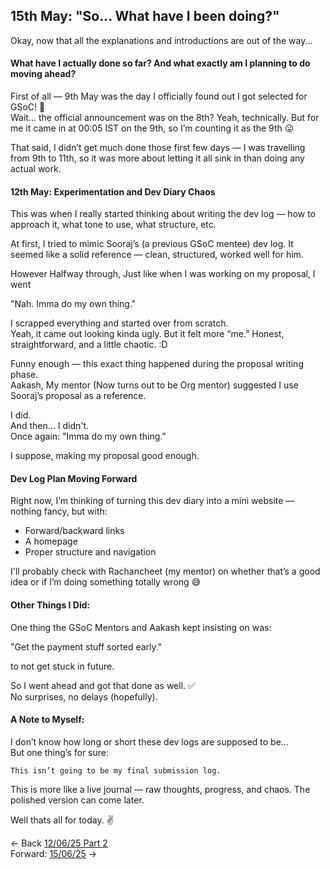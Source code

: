 ## 15th May: "So... What have I been doing?"

Okay, now that all the explanations and introductions are out of the way...

#### What have I actually done so far? And what exactly am I planning to do moving ahead?

First of all — 9th May was the day I officially found out I got selected for GSoC! 🎉 <br>
Wait... the official announcement was on the 8th? Yeah, technically. But for me it came in at 00:05 IST on the 9th, so I’m counting it as the 9th 😛

That said, I didn’t get much done those first few days — I was travelling from 9th to 11th, so it was more about letting it all sink in than doing any actual work.

#### 12th May: Experimentation and Dev Diary Chaos

This was when I really started thinking about writing the dev log — how to approach it, what tone to use, what structure, etc.

At first, I tried to mimic Sooraj’s (a previous GSoC mentee) dev log. It seemed like a solid reference — clean, structured, worked well for him.

However Halfway through, Just like when I was working on my proposal, I went 

"Nah. Imma do my own thing."

I scrapped everything and started over from scratch.<br>
Yeah, it came out looking kinda ugly. But it felt more “me.” Honest, straightforward, and a little chaotic. :D

Funny enough — this exact thing happened during the proposal writing phase.<br>
Aakash, My mentor (Now turns out to be Org mentor) suggested I use Sooraj’s proposal as a reference.

I did.<br>
And then... I didn't.<br>
Once again: "Imma do my own thing."<br>

I suppose, making my proposal good enough.

#### Dev Log Plan Moving Forward

Right now, I’m thinking of turning this dev diary into a mini website — nothing fancy, but with:

- Forward/backward links
- A homepage
- Proper structure and navigation

I'll probably check with Rachancheet (my mentor) on whether that’s a good idea or if I’m doing something totally wrong 😅

#### Other Things I Did:

One thing the GSoC Mentors and Aakash kept insisting on was:

"Get the payment stuff sorted early."

to not get stuck in future.

So I went ahead and got that done as well. ✅<br>
No surprises, no delays (hopefully).

#### A Note to Myself:

I don’t know how long or short these dev logs are supposed to be...<br>
But one thing’s for sure:

    This isn’t going to be my final submission log.

This is more like a live journal — raw thoughts, progress, and chaos. The polished version can come later.

Well thats all for today. ✌️

<- Back [12/06/25 Part 2](May_12_25_2.md)<br> 
Forward: [15/06/25](May_15_25.md) ->
